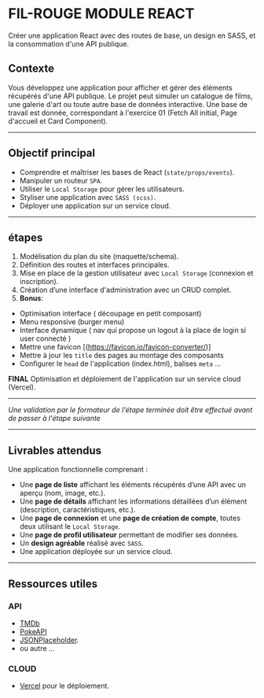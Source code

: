 # FIL-ROUGE MODULE REACT

Créer une application React avec des routes de base, un design en SASS, et la consommation d'une API publique.

## Contexte

Vous développez une application pour afficher et gérer des éléments récupérés d'une API publique. Le projet peut simuler un catalogue de films, une galerie d'art ou toute autre base de données interactive.
Une base de travail est donnée, correspondant à l'exercice 01 (Fetch All initial, Page d'accueil et Card Component).

---

## Objectif principal

- Comprendre et maîtriser les bases de React (`state/props/events`).
- Manipuler un routeur `SPA`.
- Utiliser le `Local Storage` pour gérer les utilisateurs.
- Styliser une application avec `SASS (scss)`.
- Déployer une application sur un service cloud.

---

## étapes

1. Modélisation du plan du site (maquette/schema).
2. Définition des routes et interfaces principales.
3. Mise en place de la gestion utilisateur avec `Local Storage` (connexion et inscription).
4. Création d’une interface d'administration avec un CRUD complet.
5. **Bonus**:

- Optimisation interface ( découpage en petit composant)
- Menu responsive (burger menu)
- Interface dynamique ( nav qui propose un logout à la place de login si user connecté )
- Mettre une favicon [(https://favicon.io/favicon-converter/)]
- Mettre à jour les `title` des pages au montage des composants
- Configurer le `head` de l'application (index.html), balises `meta` ...

**FINAL** Optimisation et déploiement de l'application sur un service cloud (Vercel).

---

*Une validation par le formateur de l'étape terminée doit être effectué avant de passer à l'étape suivante*

---

## Livrables attendus

Une application fonctionnelle comprenant :

- Une **page de liste** affichant les éléments récupérés d’une API avec un aperçu (nom, image, etc.).
- Une **page de détails** affichant les informations détaillées d’un élément (description, caractéristiques, etc.).
- Une **page de connexion** et une **page de création de compte**, toutes deux utilisant le `Local Storage`.
- Une **page de profil utilisateur** permettant de modifier ses données.
- Un **design agréable** réalisé avec `SASS`.
- Une application déployée sur un service cloud.

---

## Ressources utiles

### API

- [TMDb](https://developers.themoviedb.org/3/getting-started)
- [PokeAPI](https://pokeapi.co/)
- [JSONPlaceholder](https://jsonplaceholder.typicode.com/).
- ou autre ...

### CLOUD

- [Vercel](https://vercel.com/) pour le déploiement.
